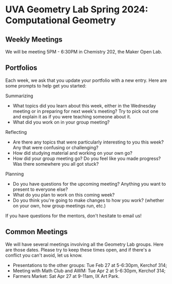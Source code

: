 # UVA Geometry Lab Spring 2024: Computational Geometry

## Weekly Meetings

We will be meeting 5PM - 6:30PM in Chemistry 202, the Maker Open Lab.

## Portfolios

Each week, we ask that you update your portfolio with a new entry. Here are some prompts to help get you started:

Summarizing

* What topics did you learn about this week, either in the Wednesday meeting or in preparing for next week's meeting? Try to pick out one and explain it as if you were teaching someone about it.
* What did you work on in your group meeting?

Reflecting

* Are there any topics that were particularly interesting to you this week? Any that were confusing or challenging?
* How did studying material and working on your own go?
* How did your group meeting go? Do you feel like you made progress? Was there somewhere you all got stuck?

Planning

* Do you have questions for the upcoming meeting? Anything you want to present to everyone else?
* What do you plan to work on this coming week?
* Do you think you're going to make changes to how you work? (whether on your own, how group meetings run, etc.)

If you have questions for the mentors, don't hesitate to email us!

## Common Meetings

We will have several meetings involving all the Geometry Lab groups. Here are those dates. Please try to keep these times open, and if there's a conflict you can't avoid, let us know.

* Presentations to the other groups: Tue Feb 27 at 5-6:30pm, Kerchof 314;
* Meeting with Math Club and AWM: Tue Apr 2 at 5-6:30pm, Kerchof 314;
* Farmers Market: Sat Apr 27 at 9-11am, IX Art Park.
